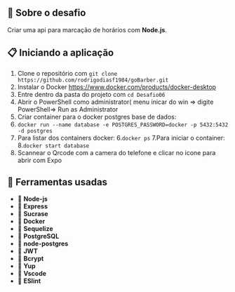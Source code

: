 
## :rocket: Sobre o desafio

Criar uma api para marcação de horários com **Node.js**.

## :clipboard: Iniciando a aplicação

1. Clone o repositório com `git clone https://github.com/rodrigodiasf1984/goBarber.git`
2. Instalar o Docker https://www.docker.com/products/docker-desktop 
2. Entre dentro da pasta do projeto com `cd Desafio06`
3. Abrir o PowerShell como administrator( menu inicar do win => digite PowerShell=> Run as Administrator
4. Criar container para o docker postgres base de dados: 
5. `docker run --name database -e POSTGRES_PASSWORD=docker -p 5432:5432 -d postgres`
5. Para listar dos containers docker:
6.`docker ps`
7.Para iniciar o container: 
8.`docker start database`
6. Scannear o Qrcode com  a camera do telefone e clicar no icone para abrir com Expo

## :hammer: Ferramentas usadas

- 📄 **Node-js** 
- 📄 **Express** 
- 📄 **Sucrase** 
- 📄 **Docker** 
- 📄 **Sequelize** 
- 📄 **PostgreSQL** 
- 📄 **node-postgres** 
- 📄 **JWT** 
- 📄 **Bcrypt** 
- 📄 **Yup** 
- 📄 **Vscode**
- 📄 **ESlint** 




